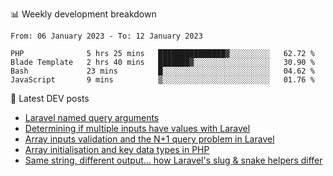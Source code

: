 📊 Weekly development breakdown
<!--START_SECTION:waka-->

```text
From: 06 January 2023 - To: 12 January 2023

PHP              5 hrs 25 mins   ███████████████▓░░░░░░░░░   62.72 %
Blade Template   2 hrs 40 mins   ███████▓░░░░░░░░░░░░░░░░░   30.90 %
Bash             23 mins         █░░░░░░░░░░░░░░░░░░░░░░░░   04.62 %
JavaScript       9 mins          ▒░░░░░░░░░░░░░░░░░░░░░░░░   01.76 %
```

<!--END_SECTION:waka-->

📕 Latest DEV posts
<!-- BLOG-POST-LIST:START -->
- [Laravel named query arguments](https://dev.to/michaelvickersuk/laravel-named-query-arguments-28kd)
- [Determining if multiple inputs have values with Laravel](https://dev.to/michaelvickersuk/determining-if-multiple-inputs-have-values-with-laravel-km6)
- [Array inputs validation and the N+1 query problem in Laravel](https://dev.to/michaelvickersuk/array-inputs-validation-and-the-n1-query-problem-in-laravel-2agb)
- [Array initialisation and key data types in PHP](https://dev.to/michaelvickersuk/array-initialisation-and-key-data-types-in-php-1e5b)
- [Same string, different output... how Laravel&#39;s slug &amp; snake helpers differ](https://dev.to/michaelvickersuk/same-string-different-output-how-laravels-slug-snake-helpers-differ-1ccj)
<!-- BLOG-POST-LIST:END -->
